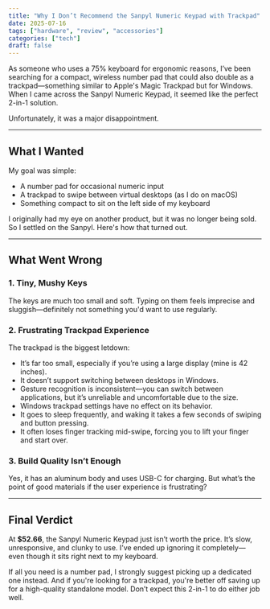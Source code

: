 ```yaml
---
title: "Why I Don’t Recommend the Sanpyl Numeric Keypad with Trackpad"
date: 2025-07-16
tags: ["hardware", "review", "accessories"]
categories: ["tech"]
draft: false
---
```


As someone who uses a 75% keyboard for ergonomic reasons, I’ve been searching for a compact, wireless number pad that could also double as a trackpad—something similar to Apple's Magic Trackpad but for Windows. When I came across the Sanpyl Numeric Keypad, it seemed like the perfect 2-in-1 solution.  

Unfortunately, it was a major disappointment.  

---

## What I Wanted  
My goal was simple:  

- A number pad for occasional numeric input  
- A trackpad to swipe between virtual desktops (as I do on macOS)  
- Something compact to sit on the left side of my keyboard  

I originally had my eye on another product, but it was no longer being sold. So I settled on the Sanpyl. Here's how that turned out.  

---

## What Went Wrong  

### 1. Tiny, Mushy Keys  
The keys are much too small and soft. Typing on them feels imprecise and sluggish—definitely not something you'd want to use regularly.  

### 2. Frustrating Trackpad Experience  
The trackpad is the biggest letdown:  

- It’s far too small, especially if you’re using a large display (mine is 42 inches).  
- It doesn’t support switching between desktops in Windows.  
- Gesture recognition is inconsistent—you can switch between applications, but it’s unreliable and uncomfortable due to the size.  
- Windows trackpad settings have no effect on its behavior.  
- It goes to sleep frequently, and waking it takes a few seconds of swiping and button pressing.  
- It often loses finger tracking mid-swipe, forcing you to lift your finger and start over.  

### 3. Build Quality Isn’t Enough  
Yes, it has an aluminum body and uses USB-C for charging. But what’s the point of good materials if the user experience is frustrating?  

---

## Final Verdict  
At **$52.66**, the Sanpyl Numeric Keypad just isn’t worth the price. It’s slow, unresponsive, and clunky to use. I’ve ended up ignoring it completely—even though it sits right next to my keyboard.  

If all you need is a number pad, I strongly suggest picking up a dedicated one instead. And if you're looking for a trackpad, you're better off saving up for a high-quality standalone model. Don’t expect this 2-in-1 to do either job well.  
